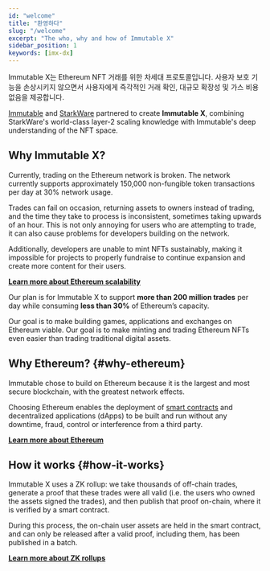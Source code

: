 ```yaml
---
id: "welcome"
title: "환영하다"
slug: "/welcome"
excerpt: "The who, why and how of Immutable X"
sidebar_position: 1
keywords: [imx-dx]
---
```

Immutable X는 Ethereum NFT 거래를 위한 차세대 프로토콜입니다. 사용자 보호 기능을 손상시키지 않으면서 사용자에게 즉각적인 거래 확인, 대규모 확장성 및 가스 비용 없음을 제공합니다.

[Immutable](https://immutable.com/#build-on-immutable) and [StarkWare](https://starkware.co/about-us/) partnered to create **Immutable X**, combining StarkWare's world-class layer-2 scaling knowledge with Immutable's deep understanding of the NFT space.

## Why Immutable X?
Currently, trading on the Ethereum network is broken. The network currently supports approximately 150,000 non-fungible token transactions per day at 30% network usage. 

Trades can fail on occasion, returning assets to owners instead of trading, and the time they take to process is inconsistent, sometimes taking upwards of an hour. This is not only annoying for users who are attempting to trade, it can also cause problems for developers building on the network. 

Additionally, developers are unable to mint NFTs sustainably, making it impossible for projects to properly fundraise to continue expansion and create more content for their users.

**[Learn more about Ethereum scalability](./ethereum-scalability.md)**

Our plan is for Immutable X to support **more than 200 million trades** per day while consuming **less than 30%** of Ethereum’s capacity.

Our goal is to make building games, applications and exchanges on Ethereum viable. Our goal is to make minting and trading Ethereum NFTs even easier than trading traditional digital assets.

## Why Ethereum? {#why-ethereum}
Immutable chose to build on Ethereum because it is the largest and most secure blockchain, with the greatest network effects.

Choosing Ethereum enables the deployment of [smart contracts](./introduction-smart-contracts.md) and decentralized applications (dApps) to be built and run without any downtime, fraud, control or interference from a third party.

**[Learn more about Ethereum](./core-concepts.md#ethereum)**

## How it works {#how-it-works}
Immutable X uses a ZK rollup: we take thousands of off-chain trades, generate a proof that these trades were all valid (i.e. the users who owned the assets signed the trades), and then publish that proof on-chain, where it is verified by a smart contract.

During this process, the on-chain user assets are held in the smart contract, and can only be released after a valid proof, including them, has been published in a batch.

**[Learn more about ZK rollups](./architecture-overview.md#zk-rollups)**